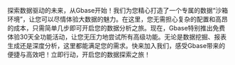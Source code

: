 探索数据驱动的未来，从Gbase开始！我们为您精心打造了一个专属的数据“沙箱环境”，让您可以尽情体验大数据的魅力。在这里，您无需担心复杂的配置和高昂的成本，只需简单几步即可开启您的数据分析之旅。现在，Gbase特别推出免费体验30天全功能活动，让您无压力地尝试所有高级功能。无论是数据挖掘、报表生成还是深度分析，这里都能满足您的需求。快来加入我们，感受Gbase带来的便捷与高效吧！立即行动，开启您的数据探索之旅！